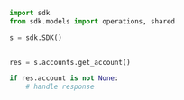 <!-- Start SDK Example Usage -->
```python
import sdk
from sdk.models import operations, shared

s = sdk.SDK()

    
res = s.accounts.get_account()

if res.account is not None:
    # handle response
```
<!-- End SDK Example Usage -->